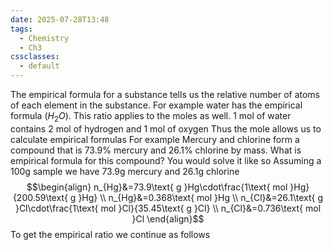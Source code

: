 ```yaml
---
date: 2025-07-28T13:48
tags:
  - Chemistry
  - Ch3
cssclasses:
  - default
---
```

The empirical formula for a substance tells us the relative number of atoms of each element in the substance.
For example water has the empirical formula ($H_2O$). This ratio applies to the moles as well. 1 mol of water contains 2 mol of hydrogen and 1 mol of oxygen
Thus the mole allows us to calculate empirical formulas
For example
Mercury and chlorine form a compound that is 73.9% mercury and 26.1% chlorine by mass. What is empirical formula for this compound?
You would solve it like so
Assuming a 100g sample we have 73.9g mercury and 26.1g chlorine
$$\begin{align}
n_{Hg}&=73.9\text{ g }Hg\cdot\frac{1\text{ mol }Hg}{200.59\text{ g }Hg} \\
n_{Hg}&=0.368\text{ mol }Hg \\
n_{Cl}&=26.1\text{ g }Cl\cdot\frac{1\text{ mol }Cl}{35.45\text{ g }Cl} \\
n_{Cl}&=0.736\text{ mol }Cl
\end{align}$$
To get the empirical ratio we continue as follows 